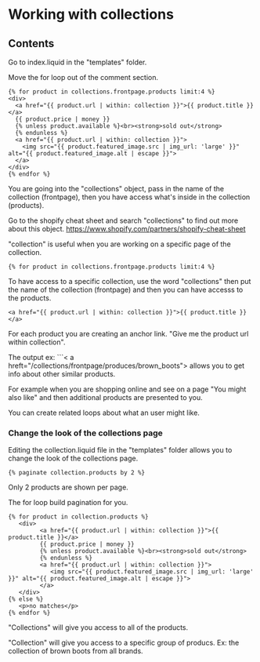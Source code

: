# Working with collections

## Contents

Go to index.liquid in the "templates" folder.

Move the for loop out of the comment section.
```
{% for product in collections.frontpage.products limit:4 %}
<div>
  <a href="{{ product.url | within: collection }}">{{ product.title }}</a>
  {{ product.price | money }}
  {% unless product.available %}<br><strong>sold out</strong>
  {% endunless %}
  <a href="{{ product.url | within: collection }}">
    <img src="{{ product.featured_image.src | img_url: 'large' }}" alt="{{ product.featured_image.alt | escape }}">
  </a>
</div>
{% endfor %}
```  
You are going into the "collections" object, pass in the name of the collection (frontpage), then you have access what's inside in the collection (products).  

Go to the shopify cheat sheet and search "collections" to find out more about this object. https://www.shopify.com/partners/shopify-cheat-sheet  

"collection" is useful when you are working on a specific page of the collection. 

```
{% for product in collections.frontpage.products limit:4 %}
```  
To have access to a specific collection, use the word "collections" then put the name of the collection (frontpage) and then you can have accesss to the products.  

```
<a href="{{ product.url | within: collection }}">{{ product.title }}</a>
```
For each product you are creating an anchor link. "Give me the product url within collection".  

The output ex: ```< a hreft="/collections/frontpage/produces/brown_boots"> allows you to get info about other similar products.

For example when you are shopping online and see on a page "You might also like" and then additional products are presented to you.  

You can create related loops about what an user might like.  

### Change the look of the collections page
Editing the collection.liquid file in the "templates" folder allows you to change the look of the collections page.  

```
{% paginate collection.products by 2 %}
```
Only 2 products are shown per page.

The for loop build pagination for you. 
```
{% for product in collection.products %}
   <div>
         <a href="{{ product.url | within: collection }}">{{ product.title }}</a>
         {{ product.price | money }}
         {% unless product.available %}<br><strong>sold out</strong>
         {% endunless %}
         <a href="{{ product.url | within: collection }}">
            <img src="{{ product.featured_image.src | img_url: 'large' }}" alt="{{ product.featured_image.alt | escape }}">
         </a>
   </div>
{% else %}
   <p>no matches</p>
{% endfor %}
```

"Collections" will give you access to all of the products.

"Collection" will give you access to a specific group of producs. Ex: the collection of brown boots from all brands.  










